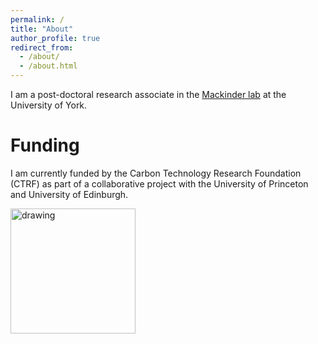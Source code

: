 ```yaml
---
permalink: /
title: "About"
author_profile: true
redirect_from: 
  - /about/
  - /about.html
---
```


I am a post-doctoral research associate in the [Mackinder lab](https://mackinderlab.weebly.com/) at the University of York.

**Funding**
======
I am currently funded by the Carbon Technology Research Foundation (CTRF) as part of a collaborative project with the University of Princeton and University of Edinburgh.

<img src="https://james-r-barrett.github.io/images/CTRF-Logo-Black-Text.svg" alt="drawing" width="200"/>
